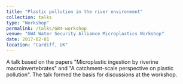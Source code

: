 ```yaml
---
title: "Plastic pollution in the river environment"
collection: talks
type: "Workshop"
permalink: /talks/GW4-workshop
venue: "GW4 Water Security Alliance Microplastics Workshop"
date: 2017-02-01
location: "Cardiff, UK"
---
```


A talk based on the papers "Microplastic ingestion by riverine macroinvertebrates" and "A catchment-scale perspective on plastic pollution". The talk formed the basis for discussions at the workshop.
